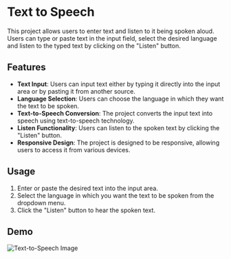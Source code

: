 # Text to Speech

This project allows users to enter text and listen to it being spoken aloud. Users can type or paste text in the input field, select the desired language and listen to the typed text by clicking on the "Listen" button.

## Features

- **Text Input**: Users can input text either by typing it directly into the input area or by pasting it from another source.
- **Language Selection**: Users can choose the language in which they want the text to be spoken.
- **Text-to-Speech Conversion**: The project converts the input text into speech using text-to-speech technology.
- **Listen Functionality**: Users can listen to the spoken text by clicking the "Listen" button.
- **Responsive Design**: The project is designed to be responsive, allowing users to access it from various devices.

## Usage

1. Enter or paste the desired text into the input area.
2. Select the language in which you want the text to be spoken from the dropdown menu.
3. Click the "Listen" button to hear the spoken text.

## Demo

![Text-to-Speech Image](demo.gif)
